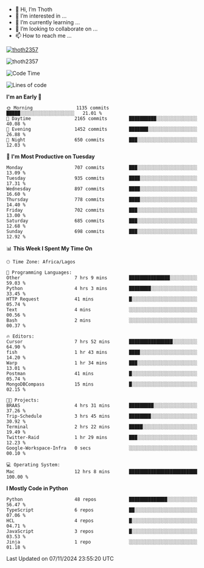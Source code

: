 <!---
thoth2357/thoth2357 is a ✨ special ✨ repository because its `README.md` (this file) appears on your GitHub profile.
You can click the Preview link to take a look at your changes.
--->

- 👋 Hi, I’m Thoth
- 👀 I’m interested in ...
- 🌱 I’m currently learning ...
- 💞️ I’m looking to collaborate on ...
- 📫 How to reach me ...


<p align="left"> <a href="https://github.com/ryo-ma/github-profile-trophy"><img src="https://github-profile-trophy.vercel.app/?username=thoth2357&theme=gruvbox&no-bg=true&no-frame=false&title=MultiLanguage,Commits,Repositories,Stars,Followers,PullRequest,Reviews,Issues" alt="thoth2357" /></a> </p>

<p align="left"> <img src="https://komarev.com/ghpvc/?username=thoth2357&label=Profile%20views&color=0e75b6&style=flat" alt="thoth2357" /> </p>

<!--START_SECTION:waka-->
![Code Time](http://img.shields.io/badge/Code%20Time-3%2C388%20hrs%2012%20mins-blue)

![Lines of code](https://img.shields.io/badge/From%20Hello%20World%20I%27ve%20Written-30.4%20million%20lines%20of%20code-blue)

**I'm an Early 🐤** 

```text
🌞 Morning                1135 commits        █████░░░░░░░░░░░░░░░░░░░░   21.01 % 
🌆 Daytime                2165 commits        ██████████░░░░░░░░░░░░░░░   40.08 % 
🌃 Evening                1452 commits        ███████░░░░░░░░░░░░░░░░░░   26.88 % 
🌙 Night                  650 commits         ███░░░░░░░░░░░░░░░░░░░░░░   12.03 % 
```
📅 **I'm Most Productive on Tuesday** 

```text
Monday                   707 commits         ███░░░░░░░░░░░░░░░░░░░░░░   13.09 % 
Tuesday                  935 commits         ████░░░░░░░░░░░░░░░░░░░░░   17.31 % 
Wednesday                897 commits         ████░░░░░░░░░░░░░░░░░░░░░   16.60 % 
Thursday                 778 commits         ████░░░░░░░░░░░░░░░░░░░░░   14.40 % 
Friday                   702 commits         ███░░░░░░░░░░░░░░░░░░░░░░   13.00 % 
Saturday                 685 commits         ███░░░░░░░░░░░░░░░░░░░░░░   12.68 % 
Sunday                   698 commits         ███░░░░░░░░░░░░░░░░░░░░░░   12.92 % 
```


📊 **This Week I Spent My Time On** 

```text
🕑︎ Time Zone: Africa/Lagos

💬 Programming Languages: 
Other                    7 hrs 9 mins        ███████████████░░░░░░░░░░   59.03 % 
Python                   4 hrs 3 mins        ████████░░░░░░░░░░░░░░░░░   33.45 % 
HTTP Request             41 mins             █░░░░░░░░░░░░░░░░░░░░░░░░   05.74 % 
Text                     4 mins              ░░░░░░░░░░░░░░░░░░░░░░░░░   00.56 % 
Bash                     2 mins              ░░░░░░░░░░░░░░░░░░░░░░░░░   00.37 % 

🔥 Editors: 
Cursor                   7 hrs 52 mins       ████████████████░░░░░░░░░   64.90 % 
fish                     1 hr 43 mins        ████░░░░░░░░░░░░░░░░░░░░░   14.20 % 
Warp                     1 hr 34 mins        ███░░░░░░░░░░░░░░░░░░░░░░   13.01 % 
Postman                  41 mins             █░░░░░░░░░░░░░░░░░░░░░░░░   05.74 % 
MongoDBCompass           15 mins             █░░░░░░░░░░░░░░░░░░░░░░░░   02.15 % 

🐱‍💻 Projects: 
BRAAS                    4 hrs 31 mins       █████████░░░░░░░░░░░░░░░░   37.26 % 
Trip-Schedule            3 hrs 45 mins       ████████░░░░░░░░░░░░░░░░░   30.92 % 
Terminal                 2 hrs 22 mins       █████░░░░░░░░░░░░░░░░░░░░   19.49 % 
Twitter-Raid             1 hr 29 mins        ███░░░░░░░░░░░░░░░░░░░░░░   12.23 % 
Google-Workspace-Infra   0 secs              ░░░░░░░░░░░░░░░░░░░░░░░░░   00.10 % 

💻 Operating System: 
Mac                      12 hrs 8 mins       █████████████████████████   100.00 % 
```

**I Mostly Code in Python** 

```text
Python                   48 repos            ██████████████░░░░░░░░░░░   56.47 % 
TypeScript               6 repos             ██░░░░░░░░░░░░░░░░░░░░░░░   07.06 % 
HCL                      4 repos             █░░░░░░░░░░░░░░░░░░░░░░░░   04.71 % 
JavaScript               3 repos             █░░░░░░░░░░░░░░░░░░░░░░░░   03.53 % 
Jinja                    1 repo              ░░░░░░░░░░░░░░░░░░░░░░░░░   01.18 % 
```




 Last Updated on 07/11/2024 23:55:20 UTC
<!--END_SECTION:waka-->
<!--![](http://github-profile-summary-cards.vercel.app/api/cards/profile-details?username=thoth2357&theme=2077)

![](http://github-profile-summary-cards.vercel.app/api/cards/stats?username=thoth2357&theme=2077)![](http://github-profile-summary-cards.vercel.app/api/cards/productive-time?username=thoth2357&theme=2077&utcOffset=8) -->
